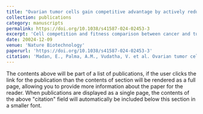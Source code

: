 ```yaml
---
title: "Ovarian tumor cells gain competitive advantage by actively reducing the cellular fitness of microenvironment cells"
collection: publications
category: manuscripts
permalink: https://doi.org/10.1038/s41587-024-02453-3
excerpt: 'Cell competition and fitness comparison between cancer and tumor microenvironment (TME) cells determine oncogenic fate. Our previous study established a role for human Flower isoforms as fitness fingerprints, where the expression of Flower Win isoforms in tumor cells leads to growth advantage over TME cells expressing Lose isoforms. Here we demonstrate that the expression of Flower Lose and reduced microenvironment fitness is not a pre-existing condition but, rather, a cancer-induced phenomenon. Cancer cells actively reduce TME fitness by the exosome-mediated release of a cancer-specific long non-coding RNA, Tu-Stroma, which controls the splicing of the Flower gene in the TME cells and expression of Flower Lose isoform, which leads to reduced fitness status. This mechanism controls cancer growth, metastasis and host survival in ovarian cancer. Targeting Flower protein with humanized monoclonal antibody (mAb) in mice significantly reduces cancer growth and metastasis and improves survival. Pre-treatment with Flower mAb protects intraperitoneal organs from developing lesions despite the presence of aggressive tumor cells.'
date: 20024-12-09
venue: 'Nature Biotechnology'
paperurl: 'https://doi.org/10.1038/s41587-024-02453-3'
citation: 'Madan, E., Palma, A.M., Vudatha, V. et al. Ovarian tumor cells gain competitive advantage by actively reducing the cellular fitness of microenvironment cells. Nat Biotechnol (2024). https://doi.org/10.1038/s41587-024-02453-3'
---
```


The contents above will be part of a list of publications, if the user clicks the link for the publication than the contents of section will be rendered as a full page, allowing you to provide more information about the paper for the reader. When publications are displayed as a single page, the contents of the above "citation" field will automatically be included below this section in a smaller font.